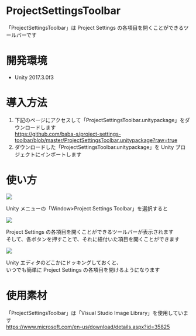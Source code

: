 # ProjectSettingsToolbar

「ProjectSettingsToolbar」は Project Settings の各項目を開くことができるツールバーです  

# 開発環境

- Unity 2017.3.0f3

# 導入方法

1. 下記のページにアクセスして「ProjectSettingsToolbar.unitypackage」をダウンロードします  
https://github.com/baba-s/project-settings-toolbar/blob/master/ProjectSettingsToolbar.unitypackage?raw=true
2. ダウンロードした「ProjectSettingsToolbar.unitypackage」を Unity プロジェクトにインポートします  

# 使い方

![](https://raw.githubusercontent.com/baba-s/project-settings-toolbar/master/Screenshots/0001.png)

Unity メニューの「Window>Project Settings Toolbar」を選択すると  

![](https://raw.githubusercontent.com/baba-s/project-settings-toolbar/master/Screenshots/0002.png)

Project Settings の各項目を開くことができるツールバーが表示されます  
そして、各ボタンを押すことで、それに紐付いた項目を開くことができます  

![](https://raw.githubusercontent.com/baba-s/project-settings-toolbar/master/Screenshots/0003.png)

Unity エディタのどこかにドッキングしておくと、  
いつでも簡単に Project Settings の各項目を開けるようになります  

# 使用素材

「ProjectSettingsToolbar」は「Visual Studio Image Library」を使用しています  
https://www.microsoft.com/en-us/download/details.aspx?id=35825